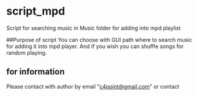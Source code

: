 # script_mpd
Script for searching music in Music folder for adding into mpd playlist

##Purpose of script
You can choose with GUI path where to search music for adding it into mpd
player. And if you wish you can shuffle songs for random playing.

## for information
Please contact with author by email "c4point@gmail.com" or contact
